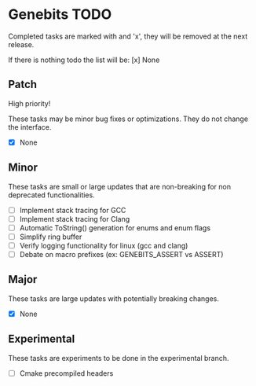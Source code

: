 # Genebits TODO

Completed tasks are marked with and 'x', they will be removed at the next release.

If there is nothing todo the list will be: [x] None

## Patch

High priority!

These tasks may be minor bug fixes or optimizations. They do not change the interface.

- [x] None

## Minor

These tasks are small or large updates that are non-breaking for non deprecated functionalities.

- [ ] Implement stack tracing for GCC
- [ ] Implement stack tracing for Clang
- [ ] Automatic ToString() generation for enums and enum flags
- [ ] Simplify ring buffer
- [ ] Verify logging functionality for linux (gcc and clang)
- [ ] Debate on macro prefixes (ex: GENEBITS_ASSERT vs ASSERT)

## Major

These tasks are large updates with potentially breaking changes.

- [x] None

## Experimental

These tasks are experiments to be done in the experimental branch.

- [ ] Cmake precompiled headers
